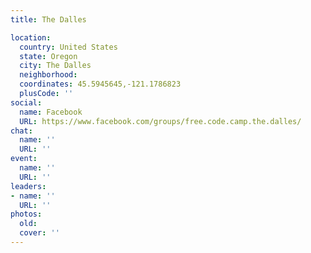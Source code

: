 ```yaml
---
title: The Dalles

location:
  country: United States
  state: Oregon
  city: The Dalles
  neighborhood: 
  coordinates: 45.5945645,-121.1786823
  plusCode: ''
social:
  name: Facebook
  URL: https://www.facebook.com/groups/free.code.camp.the.dalles/
chat:
  name: ''
  URL: ''
event:
  name: ''
  URL: ''
leaders:
- name: ''
  URL: ''
photos:
  old: 
  cover: ''
---
```

